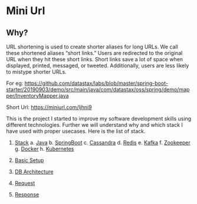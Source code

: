 # Mini Url

## Why?

URL shortening is used to create shorter aliases for long URLs. We call these shortened aliases “short links.” Users are redirected to the original URL when they hit these short links. Short links save a lot of space when displayed, printed, messaged, or tweeted. Additionally, users are less likely to mistype shorter URLs.

For eg: https://github.com/datastax/labs/blob/master/spring-boot-starter/20190903/demo/src/main/java/com/datastax/oss/spring/demo/mapper/InventoryMapper.java

Short Url:
https://miniurl.com/ljhni9


This is the project I started to improve my software development skills using different technologies. Further we will understand why and which stack I have used with proper usecases. Here is the list of stack. 

1. [Stack]()
    a. [Java]()
    b. [SpringBoot]()
    c. [Cassandra]()
    d. [Redis]()
    e. [Kafka]()
    f. [Zookeeper]()
    g. [Docker]()
    h. [Kubernetes]()

2. [Basic Setup]()
3. [DB Architecture]()
4. [Request]()
5. [Response]()

  




